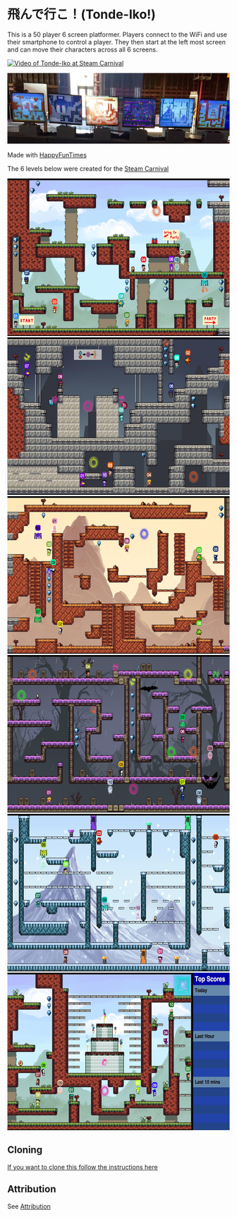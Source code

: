 飛んで行こ！(Tonde-Iko!)
======================

This is a 50 player 6 screen platformer. Players
connect to the WiFi and use their smartphone to
control a player. They then start at the left
most screen and can move their characters
across all 6 screens.

[![Video of Tonde-Iko at Steam Carnival](http://img.youtube.com/vi/aFMNmKYE8KM/0.jpg)](http://www.youtube.com/watch?v=aFMNmKYE8KM)

<img src="images/all-set-up.jpg" width="750" height="160" />

Made with [HappyFunTimes](http://greggman.github.io/HappyFunTimes)

The 6 levels below were created for the [Steam Carnival](http://steamcarnival.com)

<img src="images/level0-0.jpg" width="640" height="357" />

<img src="images/level1-0.jpg" width="640" height="357" />

<img src="images/level2-0.jpg" width="640" height="357" />

<img src="images/level3-0.jpg" width="640" height="357" />

<img src="images/level4-0.jpg" width="640" height="357" />

<img src="images/level5-0.jpg" width="640" height="357" />


Cloning
-------

[If you want to clone this follow the instructions here](https://github.com/greggman/HappyFunTimes/blob/master/docs/makinggames.md)

Attribution
-----------

See [Attribution](attribution.md)

